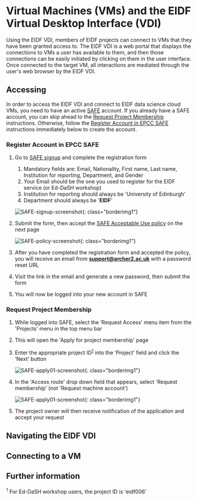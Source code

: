 <style>
.borderimg1 {
  border: 5px solid transparent;
  padding: 5px;
  /*margin: 15px;*/
  border-color: rgba(192, 192, 192, 0.1);
  border-radius: 10px;
}

.bold {
  font-weight: bold;
  color: blue;
}
</style>

# Virtual Machines (VMs) and the EIDF Virtual Desktop Interface (VDI) 

Using the EIDF VDI, members of EIDF projects can connect to VMs that they have been granted access to. The EIDF VDI is
a web portal that displays the connections to VMs a user has available to them, and then those connections can be easily 
initiated by clicking on them in the user interface. Once connected to the target VM, all interactions are mediated 
through the user's web browser by the EIDF VDI.

## Accessing

In order to access the EIDF VDI and connect to EIDF data science cloud VMs, you need to have an active 
[SAFE](https://safe.epcc.ed.ac.uk) account. If you already have a SAFE account, you can skip ahead to the 
[Request Project Membership](#request-project-membership) instructions. Otherwise, follow the
[Register Account in EPCC SAFE](#register-safe-account) instructions immediately below to create the account.

### <a id="register-safe-account"></a>Register Account in EPCC SAFE
1. Go to [SAFE signup](https://safe.epcc.ed.ac.uk/signup.jsp) and complete the registration form
    1. Mandatory fields are: Email, Nationality, First name, Last name, Institution for reporting, Department, and Gender
    2. Your Email should be the one you used to register for the EIDF service (or Ed-DaSH workshop)
    3. Institution for reporting should always be 'University of Edinburgh'
    4. Department should always be '**EIDF**'

    ![SAFE-signup-screenshot](/eidf-docs/images/SAFE_website_signup.png){: class="borderimg1"}

2. Submit the form, then accept the [SAFE Acceptable Use policy](https://www.archer2.ac.uk/about/policies/safe_acceptable_use_policy.html)
on the next page

    ![SAFE-policy-screenshot](/eidf-docs/images/SAFE_acceptable_use.png){: class="borderimg1"}

3. After you have completed the registration form and accepted the policy, you will receive an email from
<span class="bold">support@archer2.ac.uk</span> with a password reset URL
6. Visit the link in the email and generate a new password, then submit the form
7. You will now be logged into your new account in SAFE

### <a id="request-project-membership"></a>Request Project Membership
1. While logged into SAFE, select the ‘Request Access’ menu item from the 'Projects' menu in the top menu bar
2. This will open the 'Apply for project membership' page
3. Enter the appropriate project ID<sup>[1](#footnote-1)</sup> into the ‘Project’ field and click the ‘Next’ button

    ![SAFE-apply01-screenshot](/eidf-docs/images/SAFE_Apply_Project_01.png){: class="borderimg1"}

4. In the 'Access route' drop down field that appears, select 'Request membership' (not 'Request machine account')

    ![SAFE-apply01-screenshot](/eidf-docs/images/SAFE_Apply_Project_02.png){: class="borderimg1"}

5. The project owner will then receive notification of the application and accept your request

## Navigating the EIDF VDI

## Connecting to a VM

## Further information


<sup><a id="footnote-1"></a>1</sup> For Ed-DaSH workshop users, the project ID is 'eidf006'